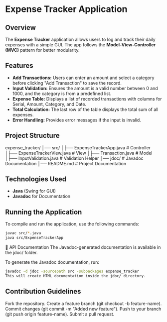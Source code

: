 # Expense Tracker Application

## Overview
The **Expense Tracker** application allows users to log and track their daily expenses with a simple GUI. The app follows the **Model-View-Controller (MVC)** pattern for better modularity.

## Features
- **Add Transactions:** Users can enter an amount and select a category before clicking "Add Transaction" to save the record.
- **Input Validation:** Ensures the amount is a valid number between 0 and 1000, and the category is from a predefined list.
- **Expense Table:** Displays a list of recorded transactions with columns for Serial, Amount, Category, and Date.
- **Total Calculation:** The last row of the table displays the total sum of all expenses.
- **Error Handling:** Provides error messages if the input is invalid.

## Project Structure
expense_tracker/ 
  │── src/ 
    │├── ExpenseTrackerApp.java # Controller 
    │├── ExpenseTrackerView.java # View 
    │├── Transaction.java # Model 
    │├── InputValidation.java # Validation Helper 
  │── jdoc/ # Javadoc Documentation 
  │── README.md # Project Documentation

## Technologies Used
- **Java** (Swing for GUI)
- **Javadoc** for Documentation

## Running the Application
To compile and run the application, use the following commands:

```sh
javac src/*.java
java src/ExpenseTrackerApp
```

📖 API Documentation
The Javadoc-generated documentation is available in the jdoc/ folder.

To generate the Javadoc documentation, run:

```sh
javadoc -d jdoc -sourcepath src -subpackages expense_tracker
This will create HTML documentation inside the jdoc/ directory.
```

## Contribution Guidelines
Fork the repository.
Create a feature branch (git checkout -b feature-name).
Commit changes (git commit -m "Added new feature").
Push to your branch (git push origin feature-name).
Submit a pull request.
